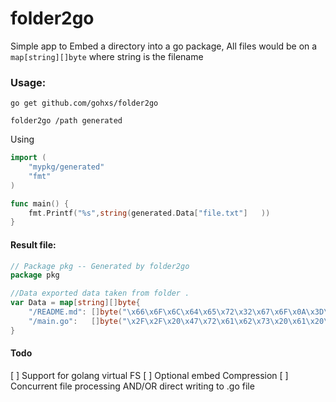folder2go
===========

Simple app to Embed a directory into a go package, 
All files would be on a `map[string][]byte` where string is the filename

### Usage:

```
go get github.com/gohxs/folder2go

folder2go /path generated
```


Using
```go
import (
	"mypkg/generated"
	"fmt"
)

func main() {
	fmt.Printf("%s",string(generated.Data["file.txt"]	))
}

```

#### Result file:

```go
// Package pkg -- Generated by folder2go
package pkg

//Data exported data taken from folder .
var Data = map[string][]byte{
	"/README.md": []byte("\x66\x6F\x6C\x64\x65\x72\x32\x67\x6F\x0A\x3D\x3D\x3D\x3D\x3D\x3D\x3D\x3D\x3D\x3D\x3D\x0A\x0A\x45..."}
	"/main.go":   []byte("\x2F\x2F\x20\x47\x72\x61\x62\x73\x20\x61\x20\x66\x6F\x6C\x64\x65\x72\x20\x61\x6E\x64\x20\x67\x65..."}
}
```

#### Todo

[ ] Support for golang virtual FS
[ ] Optional embed Compression
[ ] Concurrent file processing AND/OR direct writing to .go file
